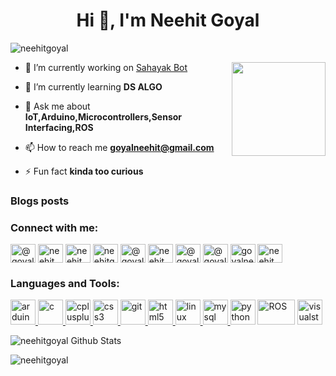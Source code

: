 <h1 align="center">Hi 👋, I'm Neehit Goyal</h1>

<p align="left"> <img src="https://komarev.com/ghpvc/?username=neehitgoyal" alt="neehitgoyal" /> </p>
<img align='right' src='https://github.com/Rishit-dagli/Rishit-dagli/blob/master/images/octocat-anime.gif' width='150"'>

- 🔭 I’m currently working on [Sahayak Bot](https://github.com/NEEHITGOYAL/Sahayak-Bot)

- 🌱 I’m currently learning **DS ALGO**

- 💬 Ask me about **IoT,Arduino,Microcontrollers,Sensor Interfacing,ROS**

- 📫 How to reach me **goyalneehit@gmail.com**

- ⚡ Fun fact **kinda too curious**

### Blogs posts
<!-- BLOG-POST-LIST:START -->
<!-- BLOG-POST-LIST:END -->

<p align="left">
<h3 align="left">Connect with me:</h3>
<a href="https://twitter.com/@goyalneehit" target="blank"><img align="center" src="https://www.vectorlogo.zone/logos/twitter/twitter-official.svg" alt="@goyalneehit" height="30" width="40" /></a>
<a href="https://linkedin.com/in/neehit-goyal-082aa4183" target="blank"><img align="center" src="https://www.vectorlogo.zone/logos/linkedin/linkedin-icon.svg" alt="neehit goyal" height="30" width="40" /></a>
<a href="https://fb.com/neehitg" target="blank"><img align="center" src="https://www.vectorlogo.zone/logos/facebook/facebook-official.svg" alt="neehit goyal" height="30" width="40" /></a>
<a href="https://instagram.com/neehitg" target="blank"><img align="center" src="https://www.vectorlogo.zone/logos/instagram/instagram-icon.svg" alt="neehitg" height="30" width="40" /></a>
<a href="https://medium.com/@goyalneehit" target="blank"><img align="center" src="https://www.vectorlogo.zone/logos/medium/medium-tile.svg" alt="@goyalneehit" height="30" width="40" /></a>
<a href="https://www.youtube.com/channel/UCdvnABJuAjetwZRYDKMBuSw" target="blank"><img align="center" src="https://www.vectorlogo.zone/logos/youtube/youtube-icon.svg" alt="neehit goyal" height="30" width="40" /></a>
<a href="https://www.hackerrank.com/goyalneehit" target="blank"><img align="center" src="https://cdn.jsdelivr.net/npm/simple-icons@3.0.1/icons/hackerrank.svg" alt="@goyalneehit" height="30" width="40" /></a>
<a href="https://www.hackerearth.com/@goyalneehit" target="blank"><img align="center" src="https://cdn.jsdelivr.net/npm/simple-icons@3.0.1/icons/hackerearth.svg" alt="@goyalneehit" height="30" width="40" /></a>
<a href="https://auth.geeksforgeeks.org/user/goyalneehit" target="blank"><img align="center" src="https://cdn.jsdelivr.net/npm/simple-icons@3.0.1/icons/geeksforgeeks.svg" alt="goyalneehit" height="30" width="40" /></a>
<a href="https://www.codechef.com/users/neehit" target="blank"><img align="center" src="https://www.saashub.com/images/app/service_logos/41/fb1029f65050/large.png?1582014860" alt="neehit" height="30" width="40" /></a>
</p>

<h3 align="left">Languages and Tools:</h3>
<p align="left"> 
<a href="https://www.arduino.cc/" target="_blank"> <img src="https://www.vectorlogo.zone/logos/arduino/arduino-official.svg" alt="arduino" width="40" height="40"/> </a>  
<a href="https://www.cprogramming.com/" target="_blank"> <img src="https://cdn.iconscout.com/icon/free/png-512/c-programming-569564.png" alt="c" width="40" height="40"/> </a> 
<a href="https://www.w3schools.com/cpp/" target="_blank"> <img src="https://upload.wikimedia.org/wikipedia/commons/thumb/1/18/ISO_C%2B%2B_Logo.svg/1200px-ISO_C%2B%2B_Logo.svg.png" alt="cplusplus" width="40" height="40"/> </a> 
<a href="https://www.w3schools.com/css/" target="_blank"> <img src="https://cdn.worldvectorlogo.com/logos/css3.svg" alt="css3" width="40" height="40"/> </a> 
<a href="https://git-scm.com/" target="_blank"> <img src="https://www.vectorlogo.zone/logos/git-scm/git-scm-icon.svg" alt="git" width="40" height="40"/> </a> <a href="https://www.w3.org/html/" target="_blank"> <img src="https://www.vectorlogo.zone/logos/w3_html5/w3_html5-icon.svg" alt="html5" width="40" height="40"/> </a> <a href="https://www.linux.org/" target="_blank"> <img src="https://www.vectorlogo.zone/logos/linux/linux-icon.svg" alt="linux" width="40" height="40"/> </a> 
<a href="https://www.mysql.com/" target="_blank"> <img src="https://www.vectorlogo.zone/logos/mysql/mysql-official.svg" alt="mysql" width="40" height="40"/> </a> 
<a href="https://www.python.org" target="_blank"> <img src="https://www.vectorlogo.zone/logos/python/python-vertical.svg" alt="python" width="40" height="40"/></a> 
<a href="https://www.ros.org/" target="_blank"> <img src="https://upload.wikimedia.org/wikipedia/commons/thumb/b/bb/Ros_logo.svg/1280px-Ros_logo.svg.png" alt="ROS" width="60" height="40"/></a>   
<a href="https://code.visualstudio.com/" target="_blank"> <img src="https://www.vectorlogo.zone/logos/visualstudio_code/visualstudio_code-icon.svg" alt="visualstudio" alt = "VisualStudio"width="40" height="40"/></a>   
</p>


<img align="center" src="https://github-readme-stats.vercel.app/api?username=neehitgoyal&include_all_commits=true&count_private=true&show_icons=true&line_height=20&title_color=7A7ADB&icon_color=2234AE&text_color=D3D3D3&bg_color=0,000000,130F40" alt="neehitgoyal Github Stats">

<p><img align="left" src="https://github-readme-stats.vercel.app/api/top-langs/?username=neehitgoyal&include_all_commits=true&count_private=true&show_icons=true&line_height=20&title_color=7A7ADB&icon_color=2234AE&text_color=D3D3D3&bg_color=0,000000,130F40" alt="neehitgoyal" /></p>


